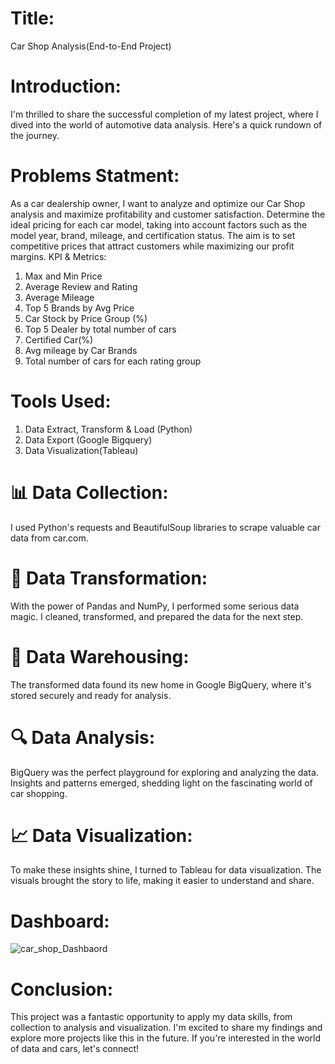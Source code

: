 # Title: 
Car Shop Analysis(End-to-End Project)

# Introduction: 
I'm thrilled to share the successful completion of my latest project, where I dived into the world of automotive data analysis. Here's a quick rundown of the journey.

# Problems Statment:
As a car dealership owner, I want to analyze and optimize our Car Shop analysis and maximize profitability and customer satisfaction. Determine the ideal pricing for each car model, taking into account factors such as the model year, brand, mileage, and certification status. The aim is to set competitive prices that attract customers while maximizing our profit margins.
KPI & Metrics:
1. Max and Min Price
2. Average Review and Rating
3. Average Mileage
4. Top 5 Brands by Avg Price
5. Car Stock by Price Group (%)
6. Top 5 Dealer by total number of cars
7. Certified Car(%)
8. Avg mileage by Car Brands
9. Total number of cars for each rating group



# Tools Used: 
1. Data Extract, Transform & Load (Python)
2. Data Export (Google Bigquery)
3. Data Visualization(Tableau)

# 📊 Data Collection: 
I used Python's requests and BeautifulSoup libraries to scrape valuable car data from car.com.

# 🔄 Data Transformation: 
With the power of Pandas and NumPy, I performed some serious data magic. I cleaned, transformed, and prepared the data for the next step.

# 🏢 Data Warehousing:
The transformed data found its new home in Google BigQuery, where it's stored securely and ready for analysis.


# 🔍 Data Analysis: 
BigQuery was the perfect playground for exploring and analyzing the data. Insights and patterns emerged, shedding light on the fascinating world of car shopping.


# 📈 Data Visualization:
To make these insights shine, I turned to Tableau for data visualization. The visuals brought the story to life, making it easier to understand and share.

# Dashboard:
![car_shop_Dashbaord](https://github.com/mdrakibhasanrc/Car-Shop-Analysis-End-to-End-Project-/assets/103329593/c9bc37d8-3469-4235-a215-da31af2e4d11)



# Conclusion:
This project was a fantastic opportunity to apply my data skills, from collection to analysis and visualization. I'm excited to share my findings and explore more projects like this in the future. If you're interested in the world of data and cars, let's connect!
